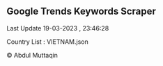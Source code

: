 

## Google Trends Keywords Scraper 
 
Last Update 19-03-2023 , 23:46:28

Country List :
VIETNAM.json



© Abdul Muttaqin 
